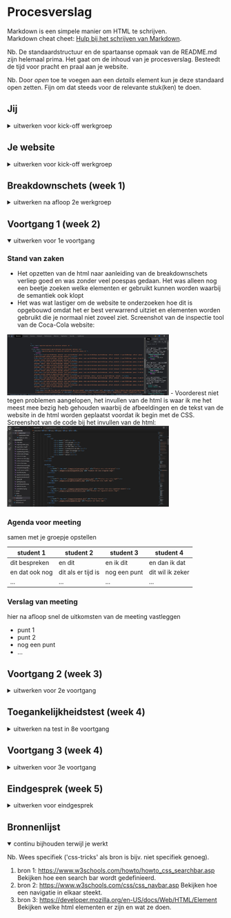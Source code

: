 # Procesverslag
Markdown is een simpele manier om HTML te schrijven.  
Markdown cheat cheet: [Hulp bij het schrijven van Markdown](https://github.com/adam-p/markdown-here/wiki/Markdown-Cheatsheet).

Nb. De standaardstructuur en de spartaanse opmaak van de README.md zijn helemaal prima. Het gaat om de inhoud van je procesverslag. Besteedt de tijd voor pracht en praal aan je website.

Nb. Door *open* toe te voegen aan een *details* element kun je deze standaard open zetten. Fijn om dat steeds voor de relevante stuk(ken) te doen.





## Jij

<details>
<summary>uitwerken voor kick-off werkgroep</summary>

### Auteur:
Thimo Gagliano

#### Je startniveau:
Rode piste

#### Je focus:
Focus op de surface plane
 
</details>





## Je website

<details>
<summary>uitwerken voor kick-off werkgroep</summary>

### Je opdracht:
Voor deze opdracht ga ik pagina's namaken van de website van Coca Cola Nederland. De link naar de website: https://www.cocacolanederland.nl/

#### Screenshot(s) van de eerste pagina (small screen): 
De eerste pagina van de website is vermeld als: Onze merken en verhalen, link is https://www.cocacolanederland.nl/onze-merken-en-verhalen 
<img src="images/scherm.een.jpg" width="375px" alt="omschrijving van de pagina">
<img src="images/scherm.een.twee.jpg" width="375px" alt="omschrijving van de pagina">
<img src="images/scherm.een.drie.jpg" width="375px" alt="omschrijving van de pagina">

#### Screenshot(s) van de tweede pagina (small screen):
De tweede pagina van de website is vermeld als: Leer ons kennen, link is https://www.cocacolanederland.nl/leer-ons-kennen  
<img src="images/scherm.twee.jpg" width="375px" alt="omschrijving van de pagina">
<img src="images/scherm.twee.twee.jpg" width="375px" alt="omschrijving van de pagina">
<img src="images/scherm.twee.drie.jpg" width="375px" alt="omschrijving van de pagina">
 
</details>



## Breakdownschets (week 1)

<details>
<summary>uitwerken na afloop 2e werkgroep</summary>

### de hele pagina: 
<img src="images/breakdownschets.jpg" width="375px" alt="breakdown van de hele pagina">

### dynamisch deel 1, : 
<img src="images/dynamisch1.jpg" width="375px" alt="breakdown van een dynamisch deel van de navigatie die zich in de footer bevindt">

### dynamisch deel 2, : 
<img src="images/dynamisch2.jpg" width="375px" alt="breakdown van nog een dynamisch deel van de verschillende merken die ook een navigatie zijn naar een eigen pagina">

</details>





## Voortgang 1 (week 2)

<details open>
<summary>uitwerken voor 1e voortgang</summary>

### Stand van zaken
- Het opzetten van de html naar aanleiding van de breakdownschets verliep goed en was zonder veel poespas gedaan. Het was alleen nog een beetje zoeken welke elementen er gebruikt kunnen worden waarbij de semantiek ook klopt
- Het was wat lastiger om de website te onderzoeken hoe dit is opgebouwd omdat het er best verwarrend uitziet en elementen worden gebruikt die je normaal niet zoveel ziet.
Screenshot van de inspectie tool van de Coca-Cola website: 
<img src="./images/screenshotinspectie.jpg" width="375px" alt="screenshot van de inspectie tool bij de Coca-Cola website">
- Voorderest niet tegen problemen aangelopen, het invullen van de html is waar ik me het meest mee bezig heb gehouden waarbij de afbeeldingen en de tekst van de website in de html worden geplaatst voordat ik begin met de CSS.
Screenshot van de code bij het invullen van de html: 
<img src="./images/screenshotcodeinvullen.jpg" width="375px" alt="screenshot van de code waarbij de html wordt ingevuld met afbeeldingen en de tekst op de website">


### Agenda voor meeting
samen met je groepje opstellen

| student 1      | student 2          | student 3    | student 4        |
| ---            | ---                | ---          | ---              |
| dit bespreken  | en dit             | en ik dit    | en dan ik dat    |
| en dat ook nog | dit als er tijd is | nog een punt | dit wil ik zeker |
| ...            | ...                | ...          | ...              |


### Verslag van meeting
hier na afloop snel de uitkomsten van de meeting vastleggen

- punt 1
- punt 2
- nog een punt
- ...

</details>





## Voortgang 2 (week 3)

<details>
<summary>uitwerken voor 2e voortgang</summary>

### Stand van zaken
hier dit ging goed & dit was lastig (neem ook screenshots op van delen van je website en code)


### Agenda voor meeting
samen met je groepje opstellen

| student 1      | student 2          | student 3    | student 4        |
| ---            | ---                | ---          | ---              |
| dit bespreken  | en dit             | en ik dit    | en dan ik dat    |
| en dat ook nog | dit als er tijd is | nog een punt | dit wil ik zeker |
| ...            | ...                | ...          | ...              |


### Verslag van meeting
hier na afloop snel de uitkomsten van de meeting vastleggen

- punt 1
- punt 2
- nog een punt
- ...

</details>





## Toegankelijkheidstest (week 4)

<details>
<summary>uitwerken na test in 8e voortgang</summary>

### Bevindingen
Lijst met je bevindingen die in de test naar voren kwamen:

#### Titel eerste bevinding
Hier korte omschrijving (met indien nodig een afbeelding)

Hier een omschrijving van hoe het opgelost kan worden (met indien nodig een afbeelding)


#### Titel tweede bevinding. 
Hier korte omschrijving (met indien nodig een afbeelding)

Hier een omschrijving van hoe het opgelost kan worden (met indien nodig een afbeelding)


#### Titel volgende bevinding. 
Hier korte omschrijving (met indien nodig een afbeelding)

Hier een omschrijving van hoe het opgelost kan worden (met indien nodig een afbeelding)


#### Titel nog een bevinding. 
Hier korte omschrijving (met indien nodig een afbeelding)

Hier een omschrijving van hoe het opgelost kan worden (met indien nodig een afbeelding)

</details>





## Voortgang 3 (week 4)

<details>
<summary>uitwerken voor 3e voortgang</summary>

### Stand van zaken
hier dit ging goed & dit was lastig (neem ook screenshots op van delen van je website en code)


### Agenda voor meeting
samen met je groepje opstellen

| student 1      | student 2          | student 3    | student 4        |
| ---            | ---                | ---          | ---              |
| dit bespreken  | en dit             | en ik dit    | en dan ik dat    |
| en dat ook nog | dit als er tijd is | nog een punt | dit wil ik zeker |
| ...            | ...                | ...          | ...              |


### Verslag van meeting
hier na afloop snel de uitkomsten van de meeting vastleggen

- punt 1
- punt 2
- nog een punt
- ...

</details>





## Eindgesprek (week 5)

<details>
<summary>uitwerken voor eindgesprek</summary>

### Stand van zaken
hier dit ging goed & dit was lastig (neem ook screenshots op van delen van je website en code)

### Screenshot(s)

hier screenshot(s) van je eindresultaat

</details>





## Bronnenlijst

<details open>
<summary>continu bijhouden terwijl je werkt</summary>

Nb. Wees specifiek ('css-tricks' als bron is bijv. niet specifiek genoeg).

1. bron 1: https://www.w3schools.com/howto/howto_css_searchbar.asp
Bekijken hoe een search bar wordt gedefinieerd.
2. bron 2: https://www.w3schools.com/css/css_navbar.asp
Bekijken hoe een navigatie in elkaar steekt.
3. bron 3: https://developer.mozilla.org/en-US/docs/Web/HTML/Element
Bekijken welke html elementen er zijn en wat ze doen.

</details>